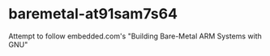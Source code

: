 # baremetal-at91sam7s64
Attempt to follow embedded.com's "Building Bare-Metal ARM Systems with GNU"

